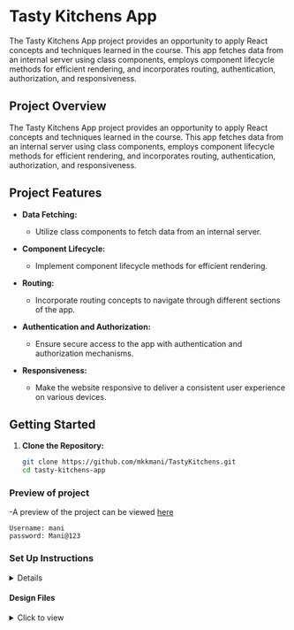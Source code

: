 # Tasty Kitchens App

The Tasty Kitchens App project provides an opportunity to apply React concepts and techniques learned in the course. This app fetches data from an internal server using class components, employs component lifecycle methods for efficient rendering, and incorporates routing, authentication, authorization, and responsiveness.

## Project Overview

The Tasty Kitchens App project provides an opportunity to apply React concepts and techniques learned in the course. This app fetches data from an internal server using class components, employs component lifecycle methods for efficient rendering, and incorporates routing, authentication, authorization, and responsiveness.

## Project Features

- **Data Fetching:**
  - Utilize class components to fetch data from an internal server.

- **Component Lifecycle:**
  - Implement component lifecycle methods for efficient rendering.

- **Routing:**
  - Incorporate routing concepts to navigate through different sections of the app.

- **Authentication and Authorization:**
  - Ensure secure access to the app with authentication and authorization mechanisms.

- **Responsiveness:**
  - Make the website responsive to deliver a consistent user experience on various devices.

## Getting Started

1. **Clone the Repository:**
   ```bash
   git clone https://github.com/mkkmani/TastyKitchens.git
   cd tasty-kitchens-app

### Preview of project
  -A preview of the project can be viewed <a href='https://randomthings.ccbp.tech' target='_blank'>here</a>

    Username: mani
    password: Mani@123
  

### Set Up Instructions

<details>
- Download dependencies by running `npm install`
  
- Start up the app using `npm start`
</details>


#### Design Files

<details>
<summary>Click to view</summary>

- You can check the **Design Files** for different devices <a href="https://www.figma.com/file/5DK9nvTWZ4W0ytHtDrDe56/Tasty_Kitchens" target="_blank">here</a>.

</details>

